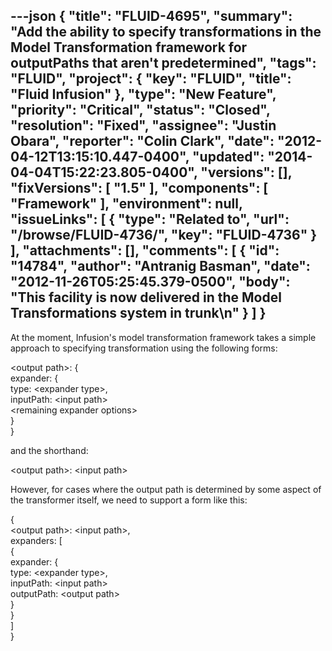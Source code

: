 ---json
{
  "title": "FLUID-4695",
  "summary": "Add the ability to specify transformations in the Model Transformation framework for outputPaths that aren't predetermined",
  "tags": "FLUID",
  "project": {
    "key": "FLUID",
    "title": "Fluid Infusion"
  },
  "type": "New Feature",
  "priority": "Critical",
  "status": "Closed",
  "resolution": "Fixed",
  "assignee": "Justin Obara",
  "reporter": "Colin Clark",
  "date": "2012-04-12T13:15:10.447-0400",
  "updated": "2014-04-04T15:22:23.805-0400",
  "versions": [],
  "fixVersions": [
    "1.5"
  ],
  "components": [
    "Framework"
  ],
  "environment": null,
  "issueLinks": [
    {
      "type": "Related to",
      "url": "/browse/FLUID-4736/",
      "key": "FLUID-4736"
    }
  ],
  "attachments": [],
  "comments": [
    {
      "id": "14784",
      "author": "Antranig Basman",
      "date": "2012-11-26T05:25:45.379-0500",
      "body": "This facility is now delivered in the Model Transformations system in trunk\n"
    }
  ]
}
---
At the moment, Infusion's model transformation framework takes a simple approach to specifying transformation using the following forms:

\<output path>: {\
expander: {\
type: \<expander type>,\
inputPath: \<input path>\
\<remaining expander options>\
}\
}

and the shorthand:

\<output path>: \<input path>

However, for cases where the output path is determined by some aspect of the transformer itself, we need to support a form like this:

{\
\<output path>: \<input path>,\
expanders: \[\
{\
expander: {\
type: \<expander type>,\
inputPath: \<input path>\
outputPath: \<output path>\
}\
}\
]\
}

        